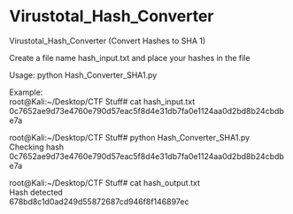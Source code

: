 # Virustotal_Hash_Converter
Virustotal_Hash_Converter (Convert Hashes to SHA  1)

Create a file name hash_input.txt and place your hashes in the file

Usage:
python Hash_Converter_SHA1.py

Example:         
root@Kali:~/Desktop/CTF Stuff# cat hash_input.txt   
0c7652ae9d73e4760e790d57eac5f8d4e31db7fa0e1124aa0d2bd8b24cbdbe7a   

root@Kali:~/Desktop/CTF Stuff# python Hash_Converter_SHA1.py    
Checking hash 0c7652ae9d73e4760e790d57eac5f8d4e31db7fa0e1124aa0d2bd8b24cbdbe7a   

root@Kali:~/Desktop/CTF Stuff# cat hash_output.txt   
Hash detected   
678bd8c1d0ad249d55872687cd946f8f146897ec  
